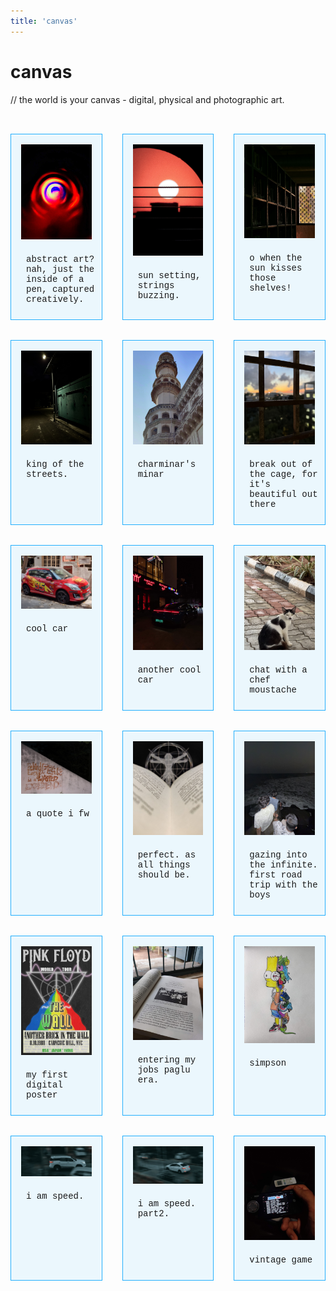```yaml
---
title: 'canvas'
---
```

# canvas
// the world is your canvas - digital, physical and photographic art.

<style>
.gallery-container {
  display: grid;
  grid-template-columns: repeat(3, 1fr);
  gap: 2rem;
  padding: 2rem 0;
}

.polaroid {
  background: rgba(35, 173, 253, 0.08);
  backdrop-filter: blur(5px); 
  padding: 1rem;
  border: 1.5px solid #23affd;
  display: inline-block;;
  flex-direction: column;
  align-items: center;
  transition: transform 0.2s ease;
}

.polaroid:hover {
  transform: scale(1.3);
  z-index: 10;
}

.polaroid img {
  width: 100%;
  height: auto;
  display: block;
  margin-bottom: 1rem;
}

.polaroid .caption {
  font-family: "Courier New", monospace;
  color: inherit;
  text-align: left;
  padding: 0.5rem;
  width: 100%;
}

.modal {
  display: none;
  position: fixed;
  z-index: 10;
  left: 0;
  top: 0;
  width: 100%;
  height: 100%;
  background: rgba(0, 0, 0, 0.8);
  justify-content: center;
  align-items: center;
}

/* Modal Polaroid */
.modal-content {
  background: #1e202c;
  padding: 0rem;
  box-shadow: 4px 4px 20px rgba(0, 0, 0, 0.2);
  display: flex;
  flex-direction: column;
  align-items: center;
  max-width: 400px;
  transform: scale(1);
  transition: transform 0.3s ease;
}

.modal img {
  width: 100%;
  height: auto;
}

.close {
  position: absolute;
  top: 20px;
  right: 30px;
  font-size: 30px;
  color: white;
  cursor: pointer;
}
</style>


<div class="gallery-container">
  <div class="polaroid" onclick="openModal(this)">
    <img src="/img/canvas/abstract.jpg" alt="Description 1">
    <div class="caption">abstract art? nah, just the inside of a pen, captured creatively.</div>
  </div>
    <div class="polaroid" onclick="openModal(this)">
    <img src="/img/canvas/sunset.jpg" alt="Description 4">
    <div class="caption">sun setting, strings buzzing. </div>
  </div>
  <div class="polaroid" onclick="openModal(this)">
    <img src="/img/canvas/library.jpg" alt="Description 4">
    <div class="caption">o when the sun kisses those shelves!</div>
  </div>
    <div class="polaroid" onclick="openModal(this)">
    <img src="/img/canvas/kingofstreets.jpg" alt="Description 4">
    <div class="caption">king of the streets.</div>
  </div>
  <div class="polaroid" onclick="openModal(this)">
    <img src="/img/canvas/minar.jpg" alt="Description 4">
    <div class="caption">charminar's minar</div>
  </div>
    <div class="polaroid" onclick="openModal(this)">
    <img src="/img/canvas/cagedinside.jpg" alt="Description 4">
    <div class="caption">break out of the cage, for it's beautiful out there</div>
  </div>
    <div class="polaroid" onclick="openModal(this)">
    <img src="/img/canvas/coolcar.jpg" alt="Description 4">
    <div class="caption">cool car</div>
  </div>
  <div class="polaroid" onclick="openModal(this)">
    <img src="/img/canvas/coolcar2.jpg" alt="Description 4">
    <div class="caption">another cool car</div>
  </div>
    <div class="polaroid" onclick="openModal(this)">
    <img src="/img/canvas/chatwmoustache.jpg" alt="Description 4">
    <div class="caption">chat with a chef moustache</div>
  </div>
  <div class="polaroid" onclick="openModal(this)">
    <img src="/img/canvas/coolquote.jpg" alt="Description 4">
    <div class="caption">a quote i fw</div>
  </div>
  <div class="polaroid" onclick="openModal(this)">
    <img src="/img/canvas/davinci.jpg" alt="Description 4">
    <div class="caption">perfect. as all things should be.</div>
  </div>
  <div class="polaroid" onclick="openModal(this)">
    <img src="/img/canvas/gazin2.jpg" alt="Description 4">
    <div class="caption">gazing into the infinite. first road trip with the boys</div>
  </div>
    <div class="polaroid" onclick="openModal(this)">
    <img src="/img/canvas/poster.jpg" alt="Description 4">
    <div class="caption">my first digital poster</div>
  </div>
    <div class="polaroid" onclick="openModal(this)">
    <img src="/img/canvas/jobspaglu.jpg" alt="Description 4">
    <div class="caption">entering my jobs paglu era.</div>
  </div>
  <div class="polaroid" onclick="openModal(this)">
    <img src="/img/canvas/minion.jpg" alt="Description 4">
    <div class="caption">simpson</div>
  </div>
  <div class="polaroid" onclick="openModal(this)">
    <img src="/img/canvas/motionblur1.jpg" alt="Description 4">
    <div class="caption">i am speed.</div>
  </div>
  <div class="polaroid" onclick="openModal(this)">
    <img src="/img/canvas/motionblurtwo.jpg" alt="Description 4">
    <div class="caption">i am speed. part2.</div>
  </div>
  <div class="polaroid" onclick="openModal(this)">
    <img src="/img/canvas/vintagegame.jpg" alt="Description 4">
    <div class="caption">vintage game</div>
  </div>
</div>

<div id="imageModal" class="modal" onclick="closeModal()">
  <span class="close">&times;</span>
  <div class="modal-content" id="modalContent"></div>
</div>

<script>
function openModal(element) {
  // Clone the clicked polaroid into the modal
  let modalContent = document.getElementById("modalContent");
  modalContent.innerHTML = element.outerHTML;
  
  document.getElementById("imageModal").style.display = "flex";
}

function closeModal() {
  document.getElementById("imageModal").style.display = "none";
}
</script>
